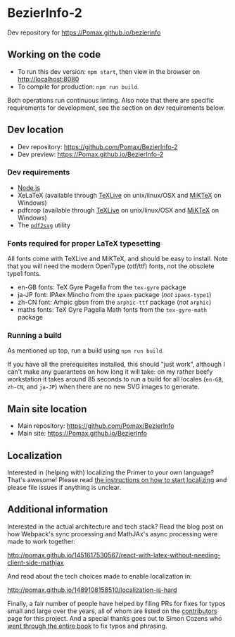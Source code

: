 # BezierInfo-2

Dev repository for https://Pomax.github.io/bezierinfo

## Working on the code

- To run this dev version: `npm start`, then view in the browser on [http://localhost:8080](http://localhost:8080)
- To compile for production: `npm run build`.

Both operations run continuous linting. Also note that there are specific requirements for development, see the section on dev requirements below.

## Dev location

- Dev repository: https://github.com/Pomax/BezierInfo-2
- Dev preview: https://Pomax.github.io/BezierInfo-2

### Dev requirements

- [Node.js](https://nodejs.org)
- XeLaTeX (available through [TeXLive](https://www.tug.org/texlive) on unix/linux/OSX and [MiKTeX](https://miktex.org) on Windows)
- pdfcrop (available through [TeXLive](https://www.tug.org/texlive) on unix/linux/OSX and [MiKTeX](https://miktex.org) on Windows)
- The [`pdf2svg`](http://www.cityinthesky.co.uk/opensource/pdf2svg/) utility

### Fonts required for proper LaTeX typesetting

All fonts come with TeXLive and MiKTeX, and should be easy to install. Note that you will need the modern OpenType (otf/ttf) fonts, not the obsolete type1 fonts.

- en-GB fonts: TeX Gyre Pagella from the `tex-gyre` package
- ja-JP font: IPAex Mincho from the `ipaex` package (_not_ `ipaex-type1`)
- zh-CN font: Arhpic gbsn from the `arphic-ttf` package (_not_ `arphic`)
- maths fonts: TeX Gyre Pagella Math fonts from the `tex-gyre-math` package

### Running a build

As mentioned up top, run a build using `npm run build`.

If you have all the prerequisites installed, this should "just work", although I can't make any guarantees on how long it will take: on my rather beefy workstation it takes around 85 seconds to run a build for all locales (`en-GB`, `zh-CN`, and `ja-JP`) when there are no new SVG images to generate.

## Main site location

- Main repository: https://github.com/Pomax/BezierInfo
- Main site: https://Pomax.github.io/BezierInfo

## Localization

Interested in (helping with) localizing the Primer to your own language? That's awesome! Please read [the instructions on how to start localizing](https://github.com/Pomax/BezierInfo-2/wiki/localize) and please file issues if anything is unclear.

## Additional information

Interested in the actual architecture and tech stack? Read the blog post on how Webpack's sync processing and MathJAx's async processing were made to work together:

http://pomax.github.io/1451617530567/react-with-latex-without-needing-client-side-mathjax

And read about the tech choices made to enable localization in:

http://pomax.github.io/1489108158510/localization-is-hard

Finally, a fair number of people have helped by filing PRs for fixes for typos small and large over the years, all of whom are listed on the [contributors](https://github.com/Pomax/BezierInfo-2/graphs/contributors) page for this project. And a special thanks goes out to Simon Cozens who [went through the entire book](https://github.com/Pomax/BezierInfo-2/pulls?utf8=%E2%9C%93&q=is%3Apr+author%3Asimoncozens) to fix typos and phrasing.
